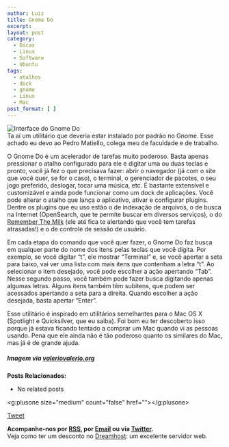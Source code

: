 ```yaml
---
author: Luiz
title: Gnome Do
excerpt:
layout: post
category:
  - Dicas
  - Linux
  - Software
  - Ubuntu
tags:
  - atalhos
  - dock
  - gnome
  - Linux
  - Mac
post_format: [ ]
---
```

![Interface do Gnome Do][1]  
Ta aí um utilitário que deveria estar instalado por padrão no Gnome. Esse achado eu devo ao Pedro Matiello, colega meu de faculdade e de trabalho.

O Gnome Do é um acelerador de tarefas muito poderoso. Basta apenas pressionar o atalho configurado para ele e digitar uma ou duas teclas e pronto, você já fez o que precisava fazer: abrir o navegador (já com o site que você quer, se for o caso), o terminal, o gerenciador de pacotes, o seu jogo preferido, deslogar, tocar uma música, etc. É bastante extensível e customizável e ainda pode funcionar como um dock de aplicações. Você pode alterar o atalho que lança o aplicativo, ativar e configurar plugins. Dentre os plugins que eu uso estão o de indexação de arquivos, o de busca na Internet (OpenSearch, que te permite buscar em diversos serviços), o do [Remember The Milk][2] (ele até fica te alertando que você tem tarefas atrasadas!) e o de controle de sessão de usuário.

Em cada etapa do comando que você quer fazer, o Gnome Do faz busca em qualquer parte do nome dos itens pelas teclas que você digita. Por exemplo, se você digitar “t”, ele mostrar “Terminal” e, se você apertar a seta para baixo, vai ver uma lista com mais itens que contenham a letra “t”. Ao selecionar o item desejado, você pode escolher a ação apertando “Tab”. Nesse segundo passo, você também pode fazer busca digitando apenas algumas letras. Alguns itens também têm subitens, que podem ser acessados apertando a seta para a direita. Quando escolher a ação desejada, basta apertar “Enter”.

Esse utilitário é inspirado em utilitários semelhantes para o Mac OS X (Spotlight e Quicksilver, que eu saiba). Foi bom eu ter descoberto isso porque já estava ficando tentado a comprar um Mac quando vi as pessoas usando. Pena que ele ainda não é tão poderoso quanto os similares do Mac, mas já é de grande ajuda.

##### Imagem via [valeriovalerio.org][3]

**Posts Relacionados:** 
*   No related posts

<g:plusone size="medium" count="false" href=""></g:plusone> 

[Tweet][4] 





**Acompanhe-nos por [ RSS][5], por [Email][6] ou via [Twitter][7].**  
Veja como ter um desconto no [Dreamhost][8]: um excelente servidor web.

 [1]: http://vidageek.net/wp-content/uploads/2009/06/gnome-do2-257x300.jpg "Interface do Gnome Do"
 [2]: http://www.rememberthemilk.com
 [3]: http://www.valeriovalerio.org
 [4]: https://twitter.com/share
 [5]: http://feeds.feedburner.com/VidaGeek
 [6]: http://feedburner.google.com/fb/a/mailverify?uri=VidaGeek&loc=pt_BR
 [7]: http://twitter.com/blogvidageek
 [8]: http://vidageek.net/dreamhost/
